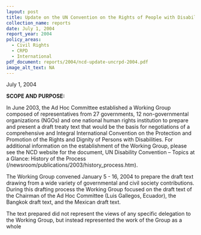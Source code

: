 ```yaml
---
layout: post
title: Update on the UN Convention on the Rights of People with Disabilities
collection_name: reports
date: July 1, 2004
report_year: 2004
policy_areas:
  - Civil Rights
  - CRPD
  - International
pdf_document: reports/2004/ncd-update-uncrpd-2004.pdf
image_alt_text: NA
---
```

July 1, 2004

**S﻿COPE AND PURPOSE:**

In June 2003, the Ad Hoc Committee established a Working Group composed of representatives from 27 governments, 12 non-governmental organizations (NGOs) and one national human rights institution to prepare and present a draft treaty text that would be the basis for negotiations of a comprehensive and Integral International Convention on the Protection and Promotion of the Rights and Dignity of Persons with Disabilities. For additional information on the establishment of the Working Group, please see the NCD website for the document, UN Disability Convention – Topics at a Glance: History of the Process (/newsroom/publications/2003/history_process.htm).

The Working Group convened January 5 - 16, 2004 to prepare the draft text drawing from a wide variety of governmental and civil society contributions. During this drafting process the Working Group focused on the draft text of the Chairman of the Ad Hoc Committee (Luis Gallegos, Ecuador), the Bangkok draft text, and the Mexican draft text.

The text prepared did not represent the views of any specific delegation to the Working Group, but instead represented the work of the Group as a whole